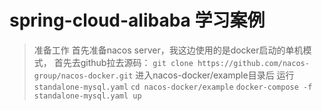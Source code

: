 # spring-cloud-alibaba 学习案例

> 准备工作
首先准备nacos server，我这边使用的是docker启动的单机模式，
首先去github拉去源码：
`git clone https://github.com/nacos-group/nacos-docker.git`
进入nacos-docker/example目录后 运行`standalone-mysql.yaml`
`cd nacos-docker/example`
`docker-compose -f standalone-mysql.yaml up`
